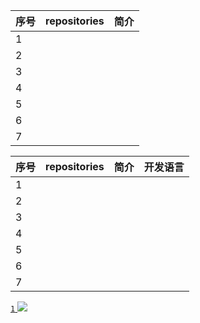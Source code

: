 | 序号  | repositories | 简介  |
|:----| :------------ |:---:|
| 1   ||
| 2   ||
| 3   ||
| 4   ||
| 5   ||
| 6   ||
| 7   ||


| 序号  | repositories | 简介  |开发语言|
|:----| :------------ |:---:|:---:|
| 1   |||
| 2   |||
| 3   |||
| 4   |||
| 5   |||
| 6   |||
| 7   |||


[`1` ![](https://img.shields.io/github/stars/1.svg?style=social&label=Star)](https://github.com/1)